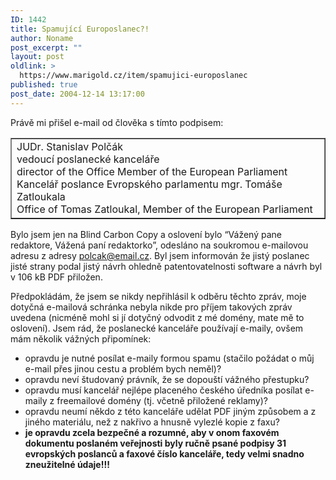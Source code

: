 ```yaml
---
ID: 1442
title: Spamující Europoslanec?!
author: Noname
post_excerpt: ""
layout: post
oldlink: >
  https://www.marigold.cz/item/spamujici-europoslanec
published: true
post_date: 2004-12-14 13:17:00
---
```

<p>
Právě mi přišel e-mail od člověka s tímto podpisem:</p>

<table cellspacing="1" cellpadding="1" width="100%" border="1"><tbody><tr><td>JUDr. Stanislav Polčák<br/>vedoucí poslanecké kanceláře<br/>director of the Office Member of the European Parliament<br/>Kancelář poslance Evropského parlamentu mgr. Tomáše Zatloukala<br/>Office of Tomas Zatloukal, Member of the European Parliament</td></tr></tbody></table>
<p>
Bylo jsem jen na Blind Carbon Copy a oslovení bylo &#8220;Vážený pane redaktore, Vážená paní redaktorko&#8221;, odesláno na soukromou e-mailovou adresu z adresy <a href="mailto:polcak@email.cz">polcak@email.cz</a>. Byl jsem informován že jistý poslanec jisté strany podal jistý návrh ohledně patentovatelnosti software a návrh byl v 106 kB PDF přiložen.</p>
<p>
Předpokládám, že jsem se nikdy nepřihlásil k odběru těchto zpráv, moje dotyčná e-mailová schránka nebyla nikde pro příjem takových zpráv uvedena (nicméně mohl si jí dotyčný odvodit z mé domény, mate mě to oslovení). Jsem rád, že poslanecké kanceláře používají e-maily, ovšem mám několik vážných připomínek:</p>

<ul>
<li>opravdu je nutné posílat e-maily formou spamu (stačilo požádat o můj e-mail přes jinou cestu a problém bych neměl)?</li>
<li>opravdu neví študovaný právník, že se dopouští vážného přestupku?</li>
<li>opravdu musí kancelář nejlépe placeného českého úředníka posílat e-maily z freemailové domény (tj. včetně přiložené reklamy)?</li>
<li>opravdu neumí někdo z této kanceláře udělat PDF jiným způsobem a z jiného materiálu, než z nakřivo a hnusně vylezlé kopie z faxu?</li>
<li><strong>je opravdu zcela bezpečné a rozumné, aby v onom faxovém dokumentu poslaném veřejnosti byly ručně psané podpisy 31 evropských poslanců a faxové číslo kanceláře, tedy velmi snadno zneužitelné údaje!!!</strong></li>
</ul>